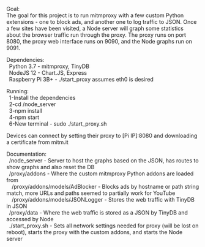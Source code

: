 Goal:<br />
The goal for this project is to run mitmproxy with a few custom Python extensions - one to block ads, and another one to log traffic to JSON. Once a few sites have been visited, a Node server will graph some statistics about the browser traffic run through the proxy. The proxy runs on port 8080, the proxy web interface runs on 9090, and the Node graphs run on 9091.

Dependencies:<br />
&ensp;Python 3.7 - mitmproxy, TinyDB<br />
&ensp;NodeJS 12 - Chart.JS, Express<br />
&ensp;Raspberry Pi 3B+ - ./start_proxy assumes eth0 is desired<br />

Running:<br />
&ensp;1-Install the dependencies<br />
&ensp;2-cd /node_server<br />
&ensp;3-npm install<br />
&ensp;4-npm start<br />
&ensp;6-New terminal - sudo ./start_proxy.sh<br />

Devices can connect by setting their proxy to [Pi IP]:8080 and downloading a certificate from mitm.it

Documentation:<br />
&ensp;/node_server - Server to host the graphs based on the JSON, has routes to show graphs and also reset the DB<br />
&ensp;/proxy/addons - Where the custom mitmproxy Python addons are loaded from<br />
&ensp;&ensp;/proxy/addons/models/AdBlocker - Blocks ads by hostname or path string match, more URLs and paths seemed to partially work for YouTube<br />
&ensp;&ensp;/proxy/addons/models/JSONLogger - Stores the web traffic with TinyDB in JSON<br />
&ensp;/proxy/data - Where the web traffic is stored as a JSON by TinyDB and accessed by Node<br />
&ensp;./start_proxy.sh - Sets all network settings needed for proxy (will be lost on reboot), starts the proxy with the custom addons, and starts the Node server<br />

